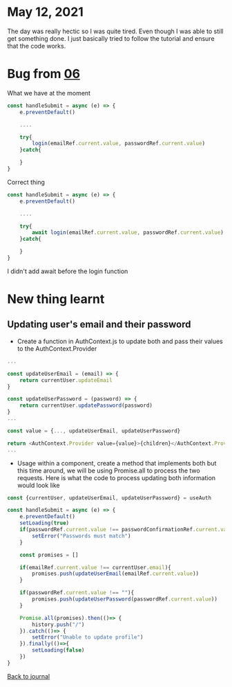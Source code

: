 # May 12, 2021
The day was really hectic so I was quite tired. Even though I was able to still get something done. I just basically tried to follow the tutorial and ensure that the code works.

# Bug from [06](06.md)
What we have at the moment
```javascript
const handleSubmit = async (e) => {
    e.preventDefault()

    ....

    try{
        login(emailRef.current.value, passwordRef.current.value)
    }catch{

    }
}
```

Correct thing
```javascript
const handleSubmit = async (e) => {
    e.preventDefault()

    ....

    try{
        await login(emailRef.current.value, passwordRef.current.value)
    }catch{

    }
}
```
I didn't add await before the login function

# New thing learnt

## Updating user's email and their password

- Create a function in AuthContext.js to update both and pass their values to the AuthContext.Provider

```javascript
...

const updateUserEmail = (email) => {
    return currentUser.updateEmail
}

const updateUserPassword = (password) => {
    return currentUser.updatePassword(password)
}
...

const value = {..., updateUserEmail, updateUserPassword}

return <AuthContext.Provider value={value}>{children}</AuthContext.Provider>
...
```

- Usage within a component, create a method that implements both but this time around, we will be using Promise.all to process the two requests. Here is what the code to process updating both information would look like

```javascript
const {currentUser, updateUserEmail, updateUserPassword} = useAuth

const handleSubmit = async (e) => {
    e.preventDefault()
    setLoading(true)
    if(passwordRef.current.value !== passwordConfirmationRef.current.value){
        setError("Passwords must match")
    }

    const promises = []

    if(emailRef.current.value !== currentUser.email){
        promises.push(updateUserEmail(emailRef.current.value))
    }

    if(passwordRef.current.value !== ""){
        promises.push(updateUserPassword(passwordRef.current.value))
    }

    Promise.all(promises).then(()=> {
        history.push("/")
    }).catch(()=> {
        setError("Unable to update profile")
    }).finally(()=>{
        setLoading(false)
    })
}
```



[Back to journal](README.md)